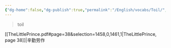 ```yaml
---
{"dg-home":false,"dg-publish":true,"permalink":"/English/vocabs/Toil/","dgPassFrontmatter":true}
---
```



> toil

[[TheLittlePrince.pdf#page=38&selection=1458,0,1461,1|TheLittlePrince, page 38]]|辛勤劳作